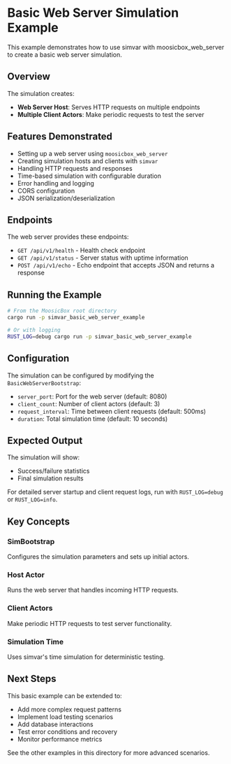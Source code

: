 # Basic Web Server Simulation Example

This example demonstrates how to use simvar with moosicbox_web_server to create a basic web server simulation.

## Overview

The simulation creates:
- **Web Server Host**: Serves HTTP requests on multiple endpoints
- **Multiple Client Actors**: Make periodic requests to test the server

## Features Demonstrated

- Setting up a web server using `moosicbox_web_server`
- Creating simulation hosts and clients with `simvar`
- Handling HTTP requests and responses
- Time-based simulation with configurable duration
- Error handling and logging
- CORS configuration
- JSON serialization/deserialization

## Endpoints

The web server provides these endpoints:

- `GET /api/v1/health` - Health check endpoint
- `GET /api/v1/status` - Server status with uptime information  
- `POST /api/v1/echo` - Echo endpoint that accepts JSON and returns a response

## Running the Example

```bash
# From the MoosicBox root directory
cargo run -p simvar_basic_web_server_example

# Or with logging
RUST_LOG=debug cargo run -p simvar_basic_web_server_example
```

## Configuration

The simulation can be configured by modifying the `BasicWebServerBootstrap`:

- `server_port`: Port for the web server (default: 8080)
- `client_count`: Number of client actors (default: 3)
- `request_interval`: Time between client requests (default: 500ms)
- `duration`: Total simulation time (default: 10 seconds)

## Expected Output

The simulation will show:
- Success/failure statistics
- Final simulation results

For detailed server startup and client request logs, run with `RUST_LOG=debug` or `RUST_LOG=info`.

## Key Concepts

### SimBootstrap
Configures the simulation parameters and sets up initial actors.

### Host Actor
Runs the web server that handles incoming HTTP requests.

### Client Actors
Make periodic HTTP requests to test server functionality.

### Simulation Time
Uses simvar's time simulation for deterministic testing.

## Next Steps

This basic example can be extended to:
- Add more complex request patterns
- Implement load testing scenarios
- Add database interactions
- Test error conditions and recovery
- Monitor performance metrics

See the other examples in this directory for more advanced scenarios.